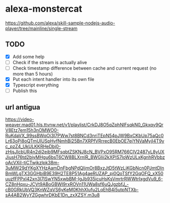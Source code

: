 # alexa-monstercat

https://github.com/alexa/skill-sample-nodejs-audio-player/tree/mainline/single-stream

## TODO

- [x] Add some help
- [ ] Check if the stream is actually alive
- [ ] Check timestamp difference between cache and current request (no more than 5 hours)
- [x] Put each intent handler into its own file
- [x] Typescript everything
- [ ] Publish this

## url antigua

https://video-weaver.mad01.hls.ttvnw.net/v1/playlist/CrkDJ8O5qZphNlFsqkN0_Gkxqy9QrV8Etz7em15h3nOMWO0-RuKdaVX_99ssBWqOi3I7PWw7st8BNCd3nriTEpN54pJW9BxCKbUp75aQc0Lr63oPi8oQTmUIUSpHvfNmhBi25Bn7XRPfVRrrecB0EbOE7ejYNVaMyjI4T9yc_pzZ4_UkULKKRHeDbj0-zHjsJIcbUR4n2dj2eib9MFsqbtZSKNJ8cN_BVPxO95RM766CIV2487yL8yUXJiusH76td2biyMHgu6bsT6CW8BLXrnlR_BWGIii2kXPlS7loWzULxKgnhRVbbzoAcVXiI-tjCTwjkzlpk38m-3uMW29dYKgXYHzAamDnFbgNPdQIjmOr8BxzJtD5tWzLiKGbNcn0PJmtDInBmWLgTX3GGHbiB9E39H2TE8P51Ag4aeRUZAP_pj0QoTSfY2GqOFQ_xX50uuzfFPPxI42xn3I7lSwYN5xwbBM-IgJb935icuHsKsVmrtrRWWtrIxgdVu9_6-CZ8nHqxu-JCVt9ABoGBWI9rxROVn11UWa8sf6uQJgzbfJ_-cB0GRkUbVQ3KnWZqVS6yKeM0KhhXIufu2LqEhB4i5utpNTXb-sA4AB2WyYZGgwhrDKbE1Dn_zxXZSY.m3u8
